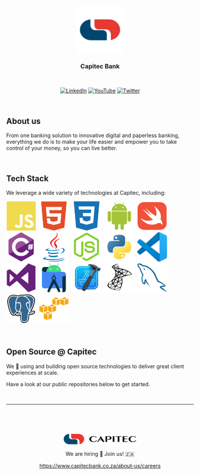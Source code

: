 
<br />

<p align="center">
  <img src="https://raw.githubusercontent.com/capitec/.github/main/profile/logos/capitec.png" alt="Logo" width="128" height="128" />
</p>

<h3 align="center">Capitec Bank</h3>

<br />

<p align="center">
<a href="https://www.linkedin.com/company/capitec-bank"><img src="https://img.shields.io/badge/LinkedIn-blue?style=for-the-badge&logo=linkedin&logoColor=white" alt="LinkedIn"></a>
<a href="https://www.youtube.com/user/TheCapitecBank"><img src="https://img.shields.io/badge/YouTube-red?style=for-the-badge&logo=youtube&logoColor=white" alt="YouTube"></a>
<a href="https://twitter.com/CapitecBankSA"><img src="https://img.shields.io/badge/Twitter-blue?style=for-the-badge&logo=twitter&logoColor=white" alt="Twitter"></a>
</p>

<br />

## About us

From one banking solution to innovative digital and paperless banking, everything we do is to make your life easier and empower you to take control of your money, so you can live better.

<br />

## Tech Stack

We leverage a wide variety of technologies at Capitec, including:

<img src="https://raw.githubusercontent.com/devicons/devicon/master/icons/javascript/javascript-plain.svg" alt="JavaScript" width="80" height="80"/>&nbsp;
<img src="https://raw.githubusercontent.com/devicons/devicon/master/icons/html5/html5-plain.svg"  alt="HTML" width="80" height="80"/>&nbsp;
<img src="https://raw.githubusercontent.com/devicons/devicon/master/icons/css3/css3-plain.svg" alt="CSS 3" width="80" height="80"/>&nbsp;
<img src="https://raw.githubusercontent.com/devicons/devicon/master/icons/android/android-plain.svg"  alt="Android" width="80" height="80"/>&nbsp;
<img src="https://raw.githubusercontent.com/devicons/devicon/master/icons/swift/swift-original.svg" alt="Swift" width="80" height="80"/>&nbsp;
<img src="https://raw.githubusercontent.com/devicons/devicon/master/icons/csharp/csharp-original.svg" alt="C#" width="80" height="80"/>&nbsp;
<img src="https://raw.githubusercontent.com/devicons/devicon/master/icons/java/java-original.svg"  alt="Java" width="80" height="80"/>&nbsp;
<img src="https://raw.githubusercontent.com/devicons/devicon/master/icons/nodejs/nodejs-original.svg" alt="NodeJS" width="80" height="80"/>&nbsp;
<img src="https://raw.githubusercontent.com/devicons/devicon/master/icons/python/python-original.svg"  alt="Python" width="80" height="80"/>&nbsp;
<img src="https://raw.githubusercontent.com/devicons/devicon/master/icons/vscode/vscode-original.svg" alt="VSCode" width="80" height="80"/>&nbsp;
<img src="https://raw.githubusercontent.com/devicons/devicon/master/icons/visualstudio/visualstudio-plain.svg" alt="Visual Studio" width="80" height="80"/>&nbsp;
<img src="https://raw.githubusercontent.com/devicons/devicon/master/icons/androidstudio/androidstudio-original.svg" alt="Android Studio" width="80" height="80"/>&nbsp;
<img src="https://raw.githubusercontent.com/devicons/devicon/master/icons/xcode/xcode-original.svg" alt="XCode" width="80" height="80"/>&nbsp;
<img src="https://raw.githubusercontent.com/devicons/devicon/master/icons/microsoftsqlserver/microsoftsqlserver-plain.svg" alt="SQL Server" width="80" height="80"/>&nbsp;
<img src="https://raw.githubusercontent.com/devicons/devicon/master/icons/mysql/mysql-original.svg" alt="MySQL" width="80" height="80"/>&nbsp;
<img src="https://raw.githubusercontent.com/devicons/devicon/master/icons/postgresql/postgresql-original.svg" alt="PostgreSQL" width="80" height="80"/>&nbsp;
<img src="https://raw.githubusercontent.com/devicons/devicon/master/icons/amazonwebservices/amazonwebservices-original.svg" alt="AWS" width="80" height="80"/>&nbsp;

<br />

## Open Source @ Capitec

We 💖 using and building open source technologies to deliver great client experiences at scale.

Have a look at our public repositories below to get started.

<br>
<hr>
<br>
<br>
<br>
<p align="center">
    <picture>
        <source media="(prefers-color-scheme: dark)" srcset="https://raw.githubusercontent.com/capitec/.github/main/profile/logos/capitec-logo-white.svg">
        <img alt="Capitec Logo" src="https://raw.githubusercontent.com/capitec/.github/main/profile/logos/capitec-logo-color.svg" height="28">
    </picture>
</p>
<p align="center">We are hiring 🤝 Join us! 🇿🇦</p>
<p align="center">
    <a href="https://www.capitecbank.co.za/about-us/careers">https://www.capitecbank.co.za/about-us/careers</a>
</p>

<br>
